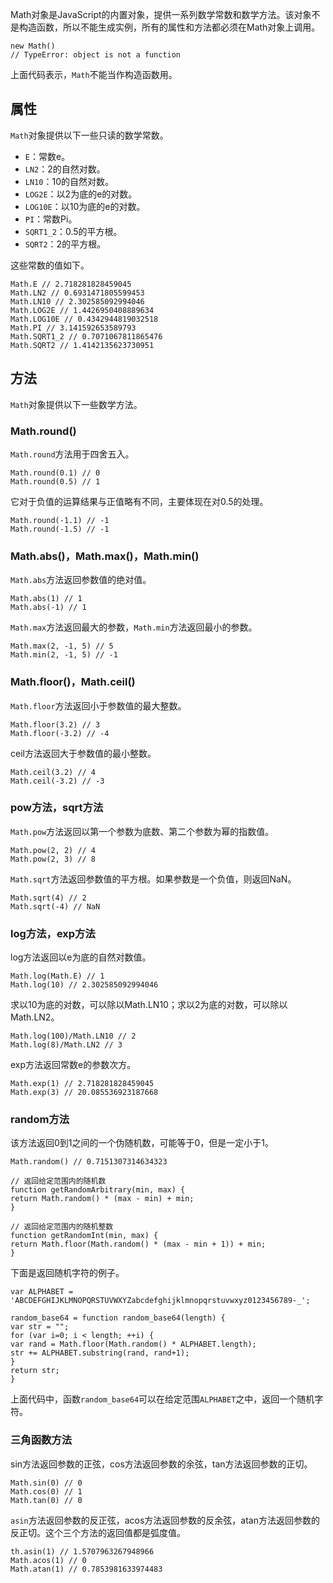 Math对象是JavaScript的内置对象，提供一系列数学常数和数学方法。该对象不是构造函数，所以不能生成实例，所有的属性和方法都必须在Math对象上调用。

```
new Math()
// TypeError: object is not a function
```

上面代码表示，`Math`不能当作构造函数用。

## 属性

`Math`对象提供以下一些只读的数学常数。

- `E`：常数e。
- `LN2`：2的自然对数。
- `LN10`：10的自然对数。
- `LOG2E`：以2为底的e的对数。
- `LOG10E`：以10为底的e的对数。
- `PI`：常数Pi。
- `SQRT1_2`：0.5的平方根。
- `SQRT2`：2的平方根。

这些常数的值如下。

```
Math.E // 2.718281828459045
Math.LN2 // 0.6931471805599453
Math.LN10 // 2.302585092994046
Math.LOG2E // 1.4426950408889634
Math.LOG10E // 0.4342944819032518
Math.PI // 3.141592653589793
Math.SQRT1_2 // 0.7071067811865476
Math.SQRT2 // 1.4142135623730951
```

## 方法

`Math`对象提供以下一些数学方法。

### Math.round()

`Math.round`方法用于四舍五入。

```
Math.round(0.1) // 0
Math.round(0.5) // 1
```

它对于负值的运算结果与正值略有不同，主要体现在对0.5的处理。

```
Math.round(-1.1) // -1
Math.round(-1.5) // -1
```

### Math.abs()，Math.max()，Math.min()

`Math.abs`方法返回参数值的绝对值。

```
Math.abs(1) // 1
Math.abs(-1) // 1
```

`Math.max`方法返回最大的参数，`Math.min`方法返回最小的参数。

```
Math.max(2, -1, 5) // 5
Math.min(2, -1, 5) // -1
```

### Math.floor()，Math.ceil()

`Math.floor`方法返回小于参数值的最大整数。

```
Math.floor(3.2) // 3
Math.floor(-3.2) // -4
```

ceil方法返回大于参数值的最小整数。

```
Math.ceil(3.2) // 4
Math.ceil(-3.2) // -3
```

### pow方法，sqrt方法

`Math.pow`方法返回以第一个参数为底数、第二个参数为幂的指数值。

```
Math.pow(2, 2) // 4
Math.pow(2, 3) // 8
```

`Math.sqrt`方法返回参数值的平方根。如果参数是一个负值，则返回NaN。

```
Math.sqrt(4) // 2
Math.sqrt(-4) // NaN
```

### log方法，exp方法

log方法返回以e为底的自然对数值。

```
Math.log(Math.E) // 1
Math.log(10) // 2.302585092994046
```

求以10为底的对数，可以除以Math.LN10；求以2为底的对数，可以除以Math.LN2。

```
Math.log(100)/Math.LN10 // 2
Math.log(8)/Math.LN2 // 3
```

exp方法返回常数e的参数次方。

```
Math.exp(1) // 2.718281828459045
Math.exp(3) // 20.085536923187668
```

### random方法

该方法返回0到1之间的一个伪随机数，可能等于0，但是一定小于1。

```
Math.random() // 0.7151307314634323

// 返回给定范围内的随机数
function getRandomArbitrary(min, max) {
return Math.random() * (max - min) + min;
}

// 返回给定范围内的随机整数
function getRandomInt(min, max) {
return Math.floor(Math.random() * (max - min + 1)) + min;
}
```

下面是返回随机字符的例子。

```
var ALPHABET = 'ABCDEFGHIJKLMNOPQRSTUVWXYZabcdefghijklmnopqrstuvwxyz0123456789-_';

random_base64 = function random_base64(length) {
var str = "";
for (var i=0; i < length; ++i) {
var rand = Math.floor(Math.random() * ALPHABET.length);
str += ALPHABET.substring(rand, rand+1);
}
return str;
}
```

上面代码中，函数`random_base64`可以在给定范围`ALPHABET`之中，返回一个随机字符。

### 三角函数方法

sin方法返回参数的正弦，cos方法返回参数的余弦，tan方法返回参数的正切。

```
Math.sin(0) // 0
Math.cos(0) // 1
Math.tan(0) // 0
```

`asin`方法返回参数的反正弦，acos方法返回参数的反余弦，atan方法返回参数的反正切。这个三个方法的返回值都是弧度值。

```
th.asin(1) // 1.5707963267948966
Math.acos(1) // 0
Math.atan(1) // 0.7853981633974483
```